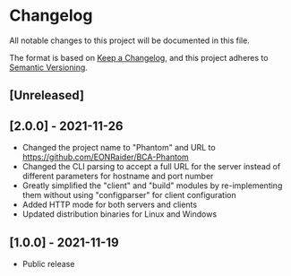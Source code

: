 # Changelog
All notable changes to this project will be documented in this file.

The format is based on [Keep a Changelog](https://keepachangelog.com/en/1.0.0/),
and this project adheres to [Semantic Versioning](https://semver.org/spec/v2.0.0.html).

## [Unreleased]

## [2.0.0] - 2021-11-26
- Changed the project name to "Phantom" and URL to https://github.com/EONRaider/BCA-Phantom
- Changed the CLI parsing to accept a full URL for the server instead of different parameters for hostname and port number
- Greatly simplified the "client" and "build" modules by re-implementing them without using "configparser" for client configuration
- Added HTTP mode for both servers and clients
- Updated distribution binaries for Linux and Windows

## [1.0.0] - 2021-11-19
- Public release
